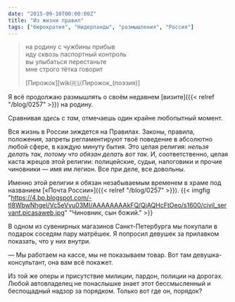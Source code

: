 ```yaml
---
date: "2015-09-10T00:00:00Z"
title: "Из жизни правил"
tags: ["бюрократия", "Нидерланды", "размышления", "Россия"]
---
```


> на родину с чужбины прибыв<br />
> иду сквозь паспортный контроль<br />
> вы улыбаться перестаньте<br />
> мне строго тётка говорит<br />
>
> [Пирожок][wiki:ru:Пирожок_(поэзия)]

Я всё продолжаю размышлять о своём недавнем [визите]({{< relref "/blog/0257" >}}) на родину.

Сравнивая *здесь* с *там*, отмечаешь один крайне любопытный момент.

Вся жизнь в России зиждется на Правилах. Законы, правила, положения, запреты регламентируют твоё поведение в абсолютно любой сфере, в каждую минуту бытия. Это целая религия: *нельзя делать так, потому что обязан делать вот так*. И, соответственно, целая каста жрецов этой религии: полицейские, судьи, налоговики и прочие чиновники — имя им легион. Все при деле, все довольны.

Именно этой религии я обязан незабываемым временем в храме под названием [«Почта России»]({{< relref "/blog/0257" >}}).
{{< imgfig "https://4.bp.blogspot.com/-tl8WbwNhgeI/Vc5eVvu03MI/AAAAAAAAkFQ/QjAQHcFtOeo/s1600/civil_servant.picasaweb.jpg" "Чиновник, сын божий." >}}

<!--more-->

В одном из сувенирных магазинов Санкт-Петербурга мы покупали в подарок соседям пару матрёшек. Я попросил девушек за прилавком показать, что у них внутри.

— Мы работаем на кассе, мы не показываем товар. Вот там девушка-консультант, она вам всё покажет.

Из той же оперы и присутствие милиции, пардон, полиции на дорогах. Любой автовладелец не понаслышке знает этот бессмысленный и беспощадный надзор за порядком. Только вот где он, порядок?
